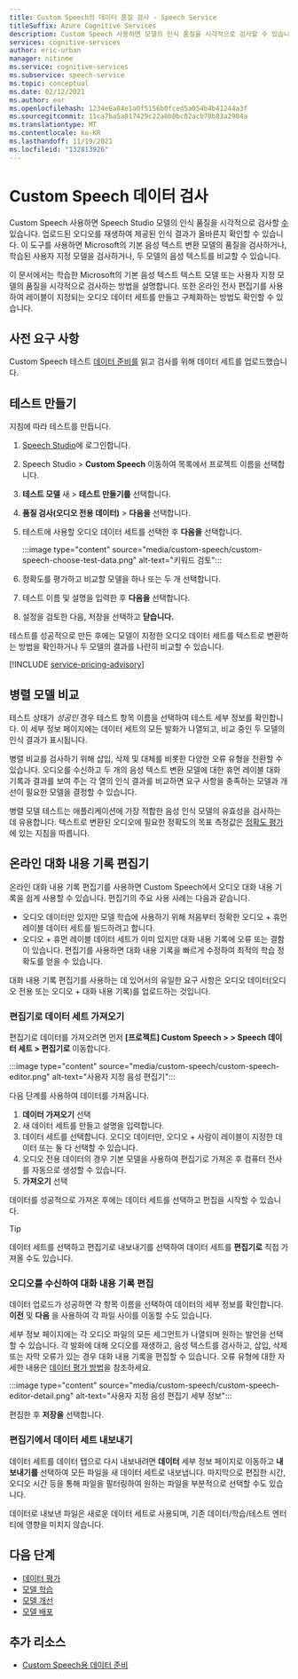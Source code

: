 ```yaml
---
title: Custom Speech의 데이터 품질 검사 - Speech Service
titleSuffix: Azure Cognitive Services
description: Custom Speech 사용하면 모델의 인식 품질을 시각적으로 검사할 수 있습니다. 업로드된 오디오를 재생하여 제공된 인식 결과가 올바른지 확인할 수 있습니다.
services: cognitive-services
author: eric-urban
manager: nitinme
ms.service: cognitive-services
ms.subservice: speech-service
ms.topic: conceptual
ms.date: 02/12/2021
ms.author: eur
ms.openlocfilehash: 1234e6a84e1a0f5156b0fced5a054b4b41244a3f
ms.sourcegitcommit: 11ca7ba5a017429c22a6b0bc02acb70b83a2984a
ms.translationtype: MT
ms.contentlocale: ko-KR
ms.lasthandoff: 11/19/2021
ms.locfileid: "132813926"
---
```

# <a name="inspect-custom-speech-data"></a>Custom Speech 데이터 검사

Custom Speech 사용하면 Speech Studio 모델의 인식 품질을 시각적으로 검사할 [수](https://aka.ms/speechstudio/customspeech)있습니다. 업로드된 오디오를 재생하여 제공된 인식 결과가 올바른지 확인할 수 있습니다. 이 도구를 사용하면 Microsoft의 기본 음성 텍스트 변환 모델의 품질을 검사하거나, 학습된 사용자 지정 모델을 검사하거나, 두 모델의 음성 텍스트를 비교할 수 있습니다.

이 문서에서는 학습한 Microsoft의 기본 음성 텍스트 텍스트 모델 또는 사용자 지정 모델의 품질을 시각적으로 검사하는 방법을 설명합니다. 또한 온라인 전사 편집기를 사용하여 레이블이 지정되는 오디오 데이터 세트를 만들고 구체화하는 방법도 확인할 수 있습니다.

## <a name="prerequisites"></a>사전 요구 사항

Custom Speech 테스트 [데이터 준비를](./how-to-custom-speech-test-and-train.md) 읽고 검사를 위해 데이터 세트를 업로드했습니다.

## <a name="create-a-test"></a>테스트 만들기

지침에 따라 테스트를 만듭니다.

1. [Speech Studio](https://aka.ms/speechstudio/customspeech)에 로그인합니다.
1. Speech Studio   >  **Custom Speech** 이동하여 목록에서 프로젝트 이름을 선택합니다.
1. **테스트 모델** 새  >  **테스트 만들기를** 선택합니다.
1. **품질 검사(오디오 전용 데이터)**  >  **다음을** 선택합니다. 
1. 테스트에 사용할 오디오 데이터 세트를 선택한 후 **다음을** 선택합니다.

    :::image type="content" source="media/custom-speech/custom-speech-choose-test-data.png" alt-text="키워드 검토":::

1. 정확도를 평가하고 비교할 모델을 하나 또는 두 개 선택합니다.
1. 테스트 이름 및 설명을 입력한 후 **다음을** 선택합니다.
1. 설정을 검토한 다음, 저장을 선택하고 **닫습니다.**

테스트를 성공적으로 만든 후에는 모델이 지정한 오디오 데이터 세트를 텍스트로 변환하는 방법을 확인하거나 두 모델의 결과를 나란히 비교할 수 있습니다.

[!INCLUDE [service-pricing-advisory](includes/service-pricing-advisory.md)]

## <a name="side-by-side-model-comparisons"></a>병렬 모델 비교

테스트 상태가 _성공인_ 경우 테스트 항목 이름을 선택하여 테스트 세부 정보를 확인합니다. 이 세부 정보 페이지에는 데이터 세트의 모든 발화가 나열되고, 비교 중인 두 모델의 인식 결과가 표시됩니다.

병렬 비교를 검사하기 위해 삽입, 삭제 및 대체를 비롯한 다양한 오류 유형을 전환할 수 있습니다. 오디오를 수신하고 두 개의 음성 텍스트 변환 모델에 대한 휴먼 레이블 대화 기록과 결과를 보여 주는 각 열의 인식 결과를 비교하면 요구 사항을 충족하는 모델과 개선이 필요한 모델을 결정할 수 있습니다.

병렬 모델 테스트는 애플리케이션에 가장 적합한 음성 인식 모델의 유효성을 검사하는 데 유용합니다. 텍스트로 변환된 오디오에 필요한 정확도의 목표 측정값은 [정확도 평가](how-to-custom-speech-evaluate-data.md)에 있는 지침을 따릅니다.

## <a name="online-transcription-editor"></a>온라인 대화 내용 기록 편집기

온라인 대화 내용 기록 편집기를 사용하면 Custom Speech에서 오디오 대화 내용 기록을 쉽게 사용할 수 있습니다. 편집기의 주요 사용 사례는 다음과 같습니다. 

* 오디오 데이터만 있지만 모델 학습에 사용하기 위해 처음부터 정확한 오디오 + 휴먼 레이블 데이터 세트를 빌드하려고 합니다.
* 오디오 + 휴먼 레이블 데이터 세트가 이미 있지만 대화 내용 기록에 오류 또는 결함이 있습니다. 편집기를 사용하면 대화 내용 기록을 빠르게 수정하여 최적의 학습 정확도를 얻을 수 있습니다.

대화 내용 기록 편집기를 사용하는 데 있어서의 유일한 요구 사항은 오디오 데이터(오디오 전용 또는 오디오 + 대화 내용 기록)를 업로드하는 것입니다.

### <a name="import-datasets-to-editor"></a>편집기로 데이터 세트 가져오기

편집기로 데이터를 가져오려면 먼저 **[프로젝트] Custom Speech > > Speech 데이터 세트 > 편집기로** 이동합니다.

:::image type="content" source="media/custom-speech/custom-speech-editor.png" alt-text="사용자 지정 음성 편집기":::

다음 단계를 사용하여 데이터를 가져옵니다.

1. **데이터 가져오기** 선택
1. 새 데이터 세트를 만들고 설명을 입력합니다.
1. 데이터 세트를 선택합니다. 오디오 데이터만, 오디오 + 사람이 레이블이 지정한 데이터 또는 둘 다 선택할 수 있습니다.
1. 오디오 전용 데이터의 경우 기본 모델을 사용하여 편집기로 가져온 후 컴퓨터 전사를 자동으로 생성할 수 있습니다.
1. **가져오기** 선택

데이터를 성공적으로 가져온 후에는 데이터 세트를 선택하고 편집을 시작할 수 있습니다.

> [!TIP]
> 데이터 세트를 선택하고 편집기로 내보내기를 선택하여 데이터 세트를 **편집기로** 직접 가져올 수도 있습니다.

### <a name="edit-transcription-by-listening-to-audio"></a>오디오를 수신하여 대화 내용 기록 편집

데이터 업로드가 성공하면 각 항목 이름을 선택하여 데이터의 세부 정보를 확인합니다. **이전** 및 **다음** 을 사용하여 각 파일 사이를 이동할 수도 있습니다.

세부 정보 페이지에는 각 오디오 파일의 모든 세그먼트가 나열되며 원하는 발언을 선택할 수 있습니다. 각 발화에 대해 오디오를 재생하고, 음성 텍스트를 검사하고, 삽입, 삭제 또는 자막 오류가 있는 경우 대화 내용 기록을 편집할 수 있습니다. 오류 유형에 대한 자세한 내용은 [데이터 평가 방법](how-to-custom-speech-evaluate-data.md)을 참조하세요.

:::image type="content" source="media/custom-speech/custom-speech-editor-detail.png" alt-text="사용자 지정 음성 편집기 세부 정보":::

편집한 후 **저장을** 선택합니다.

### <a name="export-datasets-from-the-editor"></a>편집기에서 데이터 세트 내보내기

데이터 세트를 데이터 탭으로 다시 내보내려면 **데이터** 세부 정보 페이지로 이동하고  **내보내기를** 선택하여 모든 파일을 새 데이터 세트로 내보냅니다. 마지막으로 편집한 시간, 오디오 시간 등을 통해 파일을 필터링하여 원하는 파일을 부분적으로 선택할 수도 있습니다. 

데이터로 내보낸 파일은 새로운 데이터 세트로 사용되며, 기존 데이터/학습/테스트 엔터티에 영향을 미치지 않습니다.

## <a name="next-steps"></a>다음 단계

- [데이터 평가](how-to-custom-speech-evaluate-data.md)
- [모델 학습](how-to-custom-speech-train-model.md)
- [모델 개선](./how-to-custom-speech-evaluate-data.md)
- [모델 배포](./how-to-custom-speech-train-model.md)

## <a name="additional-resources"></a>추가 리소스

- [Custom Speech용 데이터 준비](./how-to-custom-speech-test-and-train.md)
